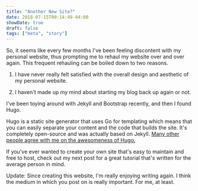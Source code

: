 ```yaml
---
title: "Another New Site?"
date: 2018-07-15T00:14:49-04:00
showDate: true
draft: false
tags: ["meta", "story"]
---
```


So, it seems like every few months I've been feeling discontent with my personal website, thus prompting me to rehaul my website over and over again. This frequent rehauling can be boiled down to two reasons.

1. I have never really felt satisfied with the overall design and aesthetic of my personal website.

2. I haven't made up my mind about starting my blog back up again or not.

I've been toying around with Jekyll and Bootstrap recently, and then I found Hugo.

Hugo is a static site generator that uses Go for templating which means that you can easily separate your content and the code that builds the site. It's completely open-source and was actually based on Jekyll. [Many other people agree with me on the awesomeness of Hugo.](https://news.ycombinator.com/item?id=16472395&ref=codebldr)

If you've ever wanted to create your own site that's easy to maintain and free to host, check out my next post for a great tutorial that's written for the average person in mind.

Update: Since creating this website, I'm really enjoying writing again. I think the medium in which you post on is really important. For me, at least.